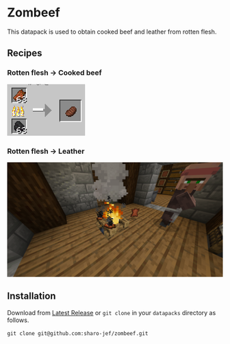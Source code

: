 # Zombeef
This datapack is used to obtain cooked beef and leather from rotten flesh.

## Recipes
### Rotten flesh -> Cooked beef
![zombeef](./imgs/zombeef.png)

### Rotten flesh -> Leather
![zombie_leather](./imgs/zombie_leather.png)

## Installation

Download from [Latest Release](https://github.com/sharo-jef/zombeef/releases/latest/) or `git clone` in your `datapacks` directory as follows.

```
git clone git@github.com:sharo-jef/zombeef.git
```
